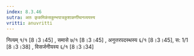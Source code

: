 ```yaml
---
index: 8.3.46
sutra: अतः कृकमिकंसकुम्भपात्रकुशाकर्णीष्वनव्ययस्य
vritti: anuvritti
---
```


नित्यम् १/१ [8।3।45] , समासे ७/१ [8।3।45] , अनुत्तरपदस्थस्य  ६/१ [8।3।45],  स: 1/1 [8।3।38] , विसर्जनीयस्य ६/१  [8।3।34] 